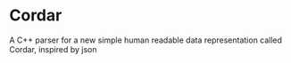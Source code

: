 # Cordar
A C++ parser for a new simple human readable data representation called Cordar, inspired by json
